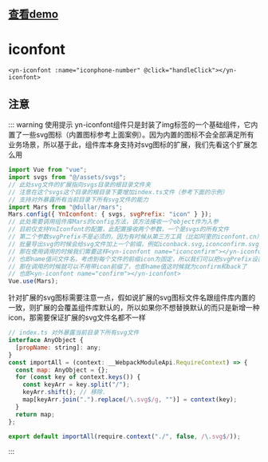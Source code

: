 
## [查看demo](https://ui.dullar.xyz/mars/#/iconfont)
# iconfont
```vue
<yn-iconfont :name="iconphone-number" @click="handleClick"></yn-iconfont>
```
<demo-iconfont></demo-iconfont>



## 注意
::: warning 使用提示
yn-iconfont组件只是封装了img标签的一个基础组件，它内置了一些svg图标（内置图标参考上面案例）。因为内置的图标不会全部满足所有业务场景，所以基于此，组件库本身支持对svg图标的扩展，我们先看这个扩展怎么用

```js
import Vue from "vue";
import svgs from "@/assets/svgs"; 
// 此处svg文件的扩展指向svgs目录的根目录文件夹
// 注意在这个svgs这个目录的根目录下要增加index.ts文件（参考下面的示例）
// 支持对外暴露所有当前目录下所有svg文件的能力
import Mars from "@dullar/mars";
Mars.config({ YnIconfont: { svgs, svgPrefix: "icon" } });
// 此处需要调用组件库Mars的config方法，该方法接收一个object作为入参
// 目前仅支持YnIconfont的配置，此配置接收两个参数，一个是svgs的所有文件
// 第二个参数svgPrefix不是必须的，因为有时候从第三方工具（比如阿里的iconfont.cn）
// 批量导出svg的时候会给svg文件加上一个前缀，例如iconback.svg,iconconfirm.svg
// 那在使用调用的时候我们需要这样<yn-iconfont name="iconconfirm"></yn-iconfont>
// 也即name值问文件名，考虑到每个文件的前缀icon为固定，所以我们可以把svgPrefix设置好
// 那在调用的时候就可以不用带icon前缀了，也即name值这时候就为confirm和back了
// 也即<yn-iconfont name="confirm"></yn-iconfont>
Vue.use(Mars);
```
针对扩展的svg图标需要注意一点，假如说扩展的svg图标文件名跟组件库内置的一致，则扩展的会覆盖组件库默认的，所以如果你不想替换默认的而只是新增一种icon，那需要保证扩展的svg文件名都不一样

```js
// index.ts 对外暴露当前目录下所有svg文件
interface AnyObject {
  [propName: string]: any;
}
const importAll = (context: __WebpackModuleApi.RequireContext) => {
  const map: AnyObject = {};
  for (const key of context.keys()) {
    const keyArr = key.split("/");
    keyArr.shift(); // 移除.
    map[keyArr.join(".").replace(/\.svg$/g, "")] = context(key);
  }
  return map;
};

export default importAll(require.context("./", false, /\.svg$/));

```
:::